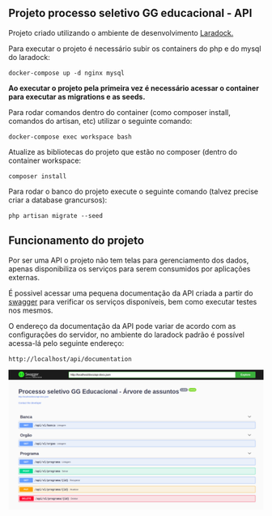 ## Projeto processo seletivo GG educacional - API

Projeto criado utilizando o ambiente de desenvolvimento <a href="https://laradock.io" target="_blank">Laradock.</a>

Para executar o projeto é necessário subir os containers do php e do mysql do laradock:

```
docker-compose up -d nginx mysql
```
<strong>Ao executar o projeto pela primeira vez é necessário acessar o container para executar as migrations e as seeds.</strong>

Para rodar comandos dentro do container (como composer install, comandos do artisan, etc) utilizar o seguinte comando:

```
docker-compose exec workspace bash
```

Atualize as bibliotecas do projeto que estão no composer (dentro do container workspace:

```
composer install
```

Para rodar o banco do projeto execute o seguinte comando (talvez precise criar a database grancursos):

```
php artisan migrate --seed
```

## Funcionamento do projeto

Por ser uma API o projeto não tem telas para gerenciamento dos dados, apenas disponibiliza os serviços para serem consumidos por aplicações externas.

É possivel acessar uma pequena documentação da API criada a partir do <a href="https://swagger.io/" target="_blank">swagger</a> para verificar os serviços disponíveis, bem como executar testes nos mesmos.

O endereço da documentação da API pode variar de acordo com as configurações do servidor, no ambiente do laradock padrão é possível acessa-lá pelo seguinte endereço:

```
http://localhost/api/documentation
```


![alt text](https://raw.githubusercontent.com/danieldrduarte/gg-web/master/img/1.png)
